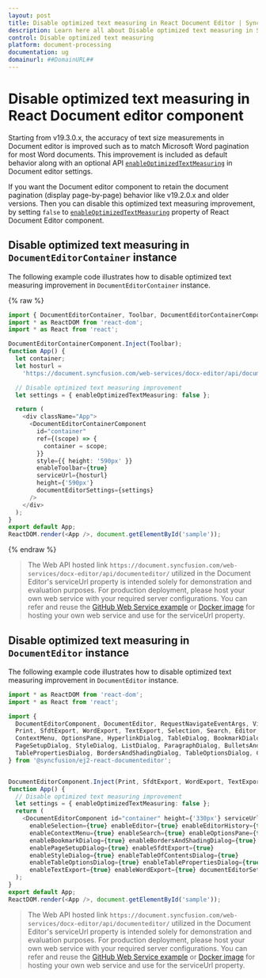 ```yaml
---
layout: post
title: Disable optimized text measuring in React Document Editor | Syncfusion
description: Learn here all about Disable optimized text measuring in Syncfusion React Document editor component of Syncfusion Essential JS 2 and more.
control: Disable optimized text measuring 
platform: document-processing
documentation: ug
domainurl: ##DomainURL##
---
```


# Disable optimized text measuring in React Document editor component

Starting from v19.3.0.x, the accuracy of text size measurements in Document editor is improved such as to match Microsoft Word pagination for most Word documents. This improvement is included as default behavior along with an optional API [`enableOptimizedTextMeasuring`](https://ej2.syncfusion.com/react/documentation/api/document-editor/documentEditorSettingsModel#enableoptimizedtextmeasuring) in Document editor settings.  

If you want the Document editor component to retain the document pagination (display page-by-page) behavior like v19.2.0.x and older versions. Then you can disable this optimized text measuring improvement, by setting `false` to [`enableOptimizedTextMeasuring`](https://ej2.syncfusion.com/react/documentation/api/document-editor/documentEditorSettingsModel#enableoptimizedtextmeasuring) property of  React Document Editor component.

## Disable optimized text measuring in `DocumentEditorContainer` instance

The following example code illustrates how to disable optimized text measuring improvement in `DocumentEditorContainer` instance.

{% raw %}
```ts
import { DocumentEditorContainer, Toolbar, DocumentEditorContainerComponent} from '@syncfusion/ej2-react-documenteditor';
import * as ReactDOM from 'react-dom';
import * as React from 'react';

DocumentEditorContainerComponent.Inject(Toolbar);
function App() {
  let container;
  let hosturl =
    'https://document.syncfusion.com/web-services/docx-editor/api/documenteditor/';

  // Disable optimized text measuring improvement
  let settings = { enableOptimizedTextMeasuring: false };

  return (
    <div className="App">
      <DocumentEditorContainerComponent
        id="container"
        ref={(scope) => {
          container = scope;
        }}
        style={{ height: '590px' }}
        enableToolbar={true}
        serviceUrl={hosturl}
        height={'590px'}
        documentEditorSettings={settings}
      />
    </div>
  );
}
export default App;
ReactDOM.render(<App />, document.getElementById('sample'));


```
{% endraw %}

> The Web API hosted link `https://document.syncfusion.com/web-services/docx-editor/api/documenteditor/` utilized in the Document Editor's serviceUrl property is intended solely for demonstration and evaluation purposes. For production deployment, please host your own web service with your required server configurations. You can refer and reuse the [GitHub Web Service example](https://github.com/SyncfusionExamples/EJ2-DocumentEditor-WebServices) or [Docker image](https://hub.docker.com/r/syncfusion/word-processor-server) for hosting your own web service and use for the serviceUrl property.

## Disable optimized text measuring in `DocumentEditor` instance

The following example code illustrates how to disable optimized text measuring improvement in `DocumentEditor` instance.

```ts
import * as ReactDOM from 'react-dom';
import * as React from 'react';

import {
  DocumentEditorComponent, DocumentEditor, RequestNavigateEventArgs, ViewChangeEventArgs,
  Print, SfdtExport, WordExport, TextExport, Selection, Search, Editor, ImageResizer, EditorHistory,
  ContextMenu, OptionsPane, HyperlinkDialog, TableDialog, BookmarkDialog, TableOfContentsDialog,
  PageSetupDialog, StyleDialog, ListDialog, ParagraphDialog, BulletsAndNumberingDialog, FontDialog,
  TablePropertiesDialog, BordersAndShadingDialog, TableOptionsDialog, CellOptionsDialog, StylesDialog
} from '@syncfusion/ej2-react-documenteditor';


DocumentEditorComponent.Inject(Print, SfdtExport, WordExport, TextExport, Selection, Search, Editor, ImageResizer, EditorHistory, ContextMenu, OptionsPane, HyperlinkDialog, TableDialog, BookmarkDialog, TableOfContentsDialog, PageSetupDialog, StyleDialog, ListDialog, ParagraphDialog, BulletsAndNumberingDialog, FontDialog, TablePropertiesDialog, BordersAndShadingDialog, TableOptionsDialog, CellOptionsDialog, StylesDialog);
function App() {
  // Disable optimized text measuring improvement
  let settings = { enableOptimizedTextMeasuring: false };
  return (
    <DocumentEditorComponent id="container" height={'330px'} serviceUrl="https://document.syncfusion.com/web-services/docx-editor/api/documenteditor/" isReadOnly={false} enablePrint={true}
      enableSelection={true} enableEditor={true} enableEditorHistory={true}
      enableContextMenu={true} enableSearch={true} enableOptionsPane={true}
      enableBookmarkDialog={true} enableBordersAndShadingDialog={true} enableFontDialog={true} enableTableDialog={true} enableParagraphDialog={true} enableHyperlinkDialog={true} enableImageResizer={true} enableListDialog={true}
      enablePageSetupDialog={true} enableSfdtExport={true}
      enableStyleDialog={true} enableTableOfContentsDialog={true}
      enableTableOptionsDialog={true} enableTablePropertiesDialog={true}
      enableTextExport={true} enableWordExport={true} documentEditorSettings={settings} />
  );
}
export default App;
ReactDOM.render(<App />, document.getElementById('sample'));

```

> The Web API hosted link `https://document.syncfusion.com/web-services/docx-editor/api/documenteditor/` utilized in the Document Editor's serviceUrl property is intended solely for demonstration and evaluation purposes. For production deployment, please host your own web service with your required server configurations. You can refer and reuse the [GitHub Web Service example](https://github.com/SyncfusionExamples/EJ2-DocumentEditor-WebServices) or [Docker image](https://hub.docker.com/r/syncfusion/word-processor-server) for hosting your own web service and use for the serviceUrl property.